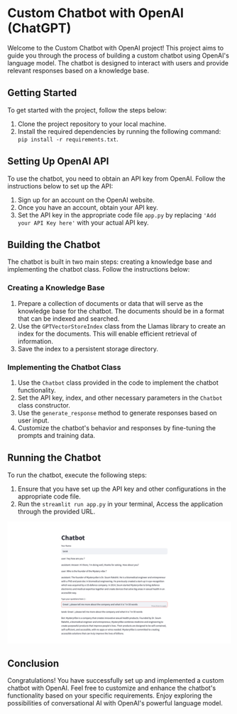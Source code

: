 # Custom Chatbot with OpenAI (ChatGPT)


Welcome to the Custom Chatbot with OpenAI project! This project aims to guide you through the process of building a custom chatbot using OpenAI's language model. The chatbot is designed to interact with users and provide relevant responses based on a knowledge base.

## Getting Started

To get started with the project, follow the steps below:

1. Clone the project repository to your local machine.
2. Install the required dependencies by running the following command: `pip install -r requirements.txt`.

## Setting Up OpenAI API

To use the chatbot, you need to obtain an API key from OpenAI. Follow the instructions below to set up the API:

1. Sign up for an account on the OpenAI website.
2. Once you have an account, obtain your API key.
3. Set the API key in the appropriate code file `app.py` by replacing `'Add your API Key here'` with your actual API key.

## Building the Chatbot

The chatbot is built in two main steps: creating a knowledge base and implementing the chatbot class. Follow the instructions below:

### Creating a Knowledge Base

1. Prepare a collection of documents or data that will serve as the knowledge base for the chatbot. The documents should be in a format that can be indexed and searched.
2. Use the `GPTVectorStoreIndex` class from the Llamas library to create an index for the documents. This will enable efficient retrieval of information.
3. Save the index to a persistent storage directory.

### Implementing the Chatbot Class

1. Use the `Chatbot` class provided in the code to implement the chatbot functionality.
2. Set the API key, index, and other necessary parameters in the `Chatbot` class constructor.
3. Use the `generate_response` method to generate responses based on user input.
4. Customize the chatbot's behavior and responses by fine-tuning the prompts and training data.

## Running the Chatbot

To run the chatbot, execute the following steps:

1. Ensure that you have set up the API key and other configurations in the appropriate code file.
2. Run the `streamlit run app.py` in your terminal, Access the application through the provided URL.

![ChatBot](image.png)

## Conclusion

Congratulations! You have successfully set up and implemented a custom chatbot with OpenAI. Feel free to customize and enhance the chatbot's functionality based on your specific requirements. Enjoy exploring the possibilities of conversational AI with OpenAI's powerful language model.

